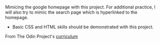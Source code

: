 Mimicing the google homepage with this project. For additional practice, I will also try to mimic the search page which is hyperlinked to the homepage.

- Basic CSS and HTML skills should be demonstrated with this project.

From The Odin Project's [curriculum](http://www.theodinproject.com/web-development-101/html-css)